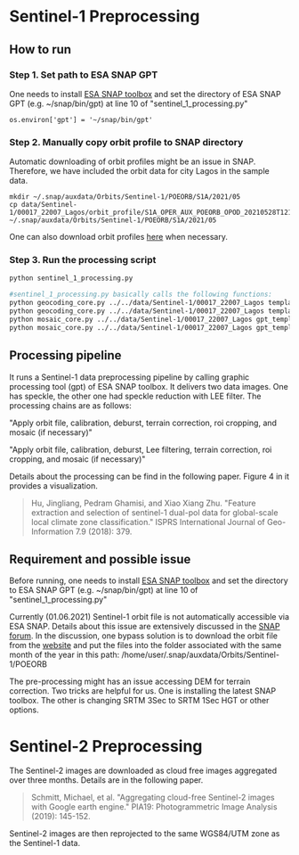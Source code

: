 # Sentinel-1 Preprocessing
## How to run
### Step 1. Set path to ESA SNAP GPT
One needs to install [ESA SNAP toolbox](https://step.esa.int/main/download/snap-download/) and set the directory of ESA SNAP GPT (e.g. ~/snap/bin/gpt) at line 10 of "sentinel_1_processing.py"
```
os.environ['gpt'] = '~/snap/bin/gpt'
```
### Step 2. Manually copy orbit profile to SNAP directory
Automatic downloading of orbit profiles might be an issue in SNAP. Therefore, we have included the orbit data for city Lagos in the sample data. 
```
mkdir ~/.snap/auxdata/Orbits/Sentinel-1/POEORB/S1A/2021/05
cp data/Sentinel-1/00017_22007_Lagos/orbit_profile/S1A_OPER_AUX_POEORB_OPOD_20210528T121723_V20210507T225942_20210509T005942.EOF ~/.snap/auxdata/Orbits/Sentinel-1/POEORB/S1A/2021/05
```
One can also download orbit profiles [here](https://scihub.copernicus.eu/gnss/#/home) when necessary.
### Step 3. Run the processing script
```bash
python sentinel_1_processing.py
```
```bash
#sentinel_1_processing.py basically calls the following functions:
python geocoding_core.py ../../data/Sentinel-1/00017_22007_Lagos templates/gpt_template_preprocessing_lee_KML_UTM.xml UN_city_list_rect_buff.kml
python geocoding_core.py ../../data/Sentinel-1/00017_22007_Lagos templates/gpt_template_preprocessing_unfilt_KML_UTM.xml  UN_city_list_rect_buff.kml 
python mosaic_core.py ../../data/Sentinel-1/00017_22007_Lagos gpt_template_preprocessing_lee_KML_UTM.xml UN_city_list_rect_buff.kml
python mosaic_core.py ../../data/Sentinel-1/00017_22007_Lagos gpt_template_preprocessing_unfilt_KML_UTM.xml UN_city_list_rect_buff.kml
```
## Processing pipeline
It runs a Sentinel-1 data preprocessing pipeline by calling graphic processing tool (gpt) of ESA SNAP toolbox. It delivers two data images. One has speckle, the other one had speckle reduction with LEE filter. The processing chains are as follows:

"Apply orbit file, calibration, deburst, terrain correction, roi cropping, and mosaic (if necessary)"

"Apply orbit file, calibration, deburst, Lee filtering, terrain correction, roi cropping, and mosaic (if necessary)"

Details about the processing can be find in the following paper. Figure 4 in it provides a visualization.

> Hu, Jingliang, Pedram Ghamisi, and Xiao Xiang Zhu. "Feature extraction and selection of sentinel-1 dual-pol data for global-scale local climate zone classification." ISPRS International Journal of Geo-Information 7.9 (2018): 379.


## Requirement and possible issue
Before running, one needs to install [ESA SNAP toolbox](https://step.esa.int/main/download/snap-download/) and set the directory to ESA SNAP GPT (e.g. ~/snap/bin/gpt) at line 10 of "sentinel_1_processing.py"

Currently (01.06.2021) Sentinel-1 orbit file is not automatically accessible via ESA SNAP. Details about this issue are extensively discussed in the [SNAP forum](https://forum.step.esa.int/t/orbit-file-timeout-march-2021/28621/178). In the discussion, one bypass solution is to download the orbit file from the [website](https://scihub.copernicus.eu/gnss/#/home) and put the files into the folder associated with the same month of the year in this path: /home/user/.snap/auxdata/Orbits/Sentinel-1/POEORB

The pre-processing might has an issue accessing DEM for terrain correction. Two tricks are helpful for us. One is installing the latest SNAP toolbox. The other is changing SRTM 3Sec to SRTM 1Sec HGT or other options.

# Sentinel-2 Preprocessing
The Sentinel-2 images are downloaded as cloud free images aggregated over three months. Details are in the following paper.
> Schmitt, Michael, et al. "Aggregating cloud-free Sentinel-2 images with Google earth engine." PIA19: Photogrammetric Image Analysis (2019): 145-152.

Sentinel-2 images are then reprojected to the same WGS84/UTM zone as the Sentinel-1 data.


<!---  COMMENT OUT
# Sentine-2 Preprocessing
Resample sentinel-2 images from wgs84 to utm;
the utm projection is calculated from the ROI file in kml format
# Sample data
https://drive.google.com/drive/folders/1vs_eb3eBGzrk9m75gPEAOCtAzlRUv2BW?usp=sharing

# Usage
- set the pwd to the root folder of a city

`cd ./resampleData_projection_s2/00002_21228_Delhi`

- set ROI files which is used in `/datastore/DATA/classification/SEN2/2utmCode/LCZ/util/readROI2xyMinMax.py and readROI2UTM.py`

`export ROI='./resampleData_projection_s2/UN_city_list_rect_buff.kml'`

- set the path to the scripts: readROI2xyMinMax.py and readROI2UTM.py

`export P_UTIL='XXX/So2Sat-LCZ-Classification-Demo/Modules/Pre-processing'`

- call examples: absolutePath/project2utm_s2.sh folder4save

`XXX/So2Sat-LCZ-Classification-Demo/Modules/Pre-processing/project2utm_s2.sh /home/qiu/CodeSummary/img2map/resampleData_projection_s2/utmImage`
--->
